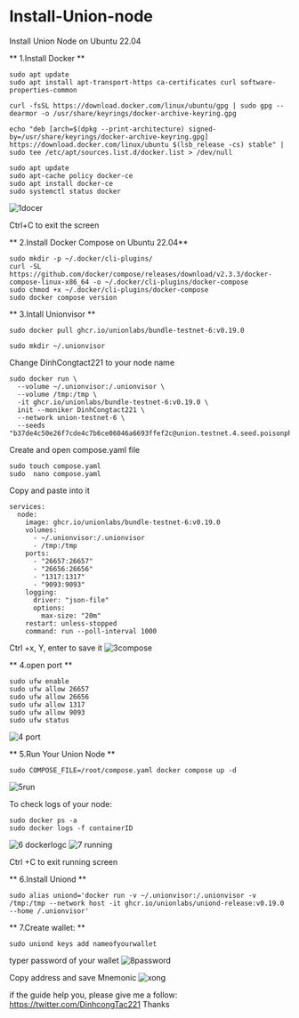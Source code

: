 # Install-Union-node
Install Union Node on Ubuntu 22.04

** 1.Install Docker
**
```
sudo apt update 
sudo apt install apt-transport-https ca-certificates curl software-properties-common
```
```
curl -fsSL https://download.docker.com/linux/ubuntu/gpg | sudo gpg --dearmor -o /usr/share/keyrings/docker-archive-keyring.gpg
```
```
echo "deb [arch=$(dpkg --print-architecture) signed-by=/usr/share/keyrings/docker-archive-keyring.gpg] https://download.docker.com/linux/ubuntu $(lsb_release -cs) stable" | sudo tee /etc/apt/sources.list.d/docker.list > /dev/null
```
```
sudo apt update
sudo apt-cache policy docker-ce
sudo apt install docker-ce
sudo systemctl status docker
```
![1docer](https://github.com/DinhCongTac221/Install-Union-node/assets/27664184/4677ffc9-59f8-40ca-a1b9-f4c3d513d8a5)

Ctrl+C to exit the screen

** 2.Install Docker Compose on Ubuntu 22.04**

```
sudo mkdir -p ~/.docker/cli-plugins/
curl -SL https://github.com/docker/compose/releases/download/v2.3.3/docker-compose-linux-x86_64 -o ~/.docker/cli-plugins/docker-compose
sudo chmod +x ~/.docker/cli-plugins/docker-compose
sudo docker compose version
```

** 3.Intall Unionvisor
**
```
sudo docker pull ghcr.io/unionlabs/bundle-testnet-6:v0.19.0
```
```
sudo mkdir ~/.unionvisor
```
Change DinhCongtact221 to your node name
```
sudo docker run \
  --volume ~/.unionvisor:/.unionvisor \
  --volume /tmp:/tmp \
  -it ghcr.io/unionlabs/bundle-testnet-6:v0.19.0 \
  init --moniker DinhCongtact221 \
  --network union-testnet-6 \
  --seeds "b37de4c50e26f7cde4c7b6ce06046a6693ffef2c@union.testnet.4.seed.poisonphang.com:26656"
  ```
  
  Create and open compose.yaml file
  ```
sudo touch compose.yaml
sudo  nano compose.yaml
```
Copy and paste into it
```
services:
  node:
    image: ghcr.io/unionlabs/bundle-testnet-6:v0.19.0
    volumes:
      - ~/.unionvisor:/.unionvisor
      - /tmp:/tmp
    ports:
      - "26657:26657"
      - "26656:26656"
      - "1317:1317"
      - "9093:9093"
    logging:
      driver: "json-file"
      options:
        max-size: "20m"
    restart: unless-stopped
    command: run --poll-interval 1000

```
Ctrl +x, Y, enter to save it
![3compose](https://github.com/DinhCongTac221/Install-Union-node/assets/27664184/63de2ff8-76e9-4d36-a54e-f97ed7dfd9af)



** 4.open port
**
```
sudo ufw enable
sudo ufw allow 26657
sudo ufw allow 26656
sudo ufw allow 1317
sudo ufw allow 9093
sudo ufw status
```

![4 port](https://github.com/DinhCongTac221/Install-Union-node/assets/27664184/d2efd1f5-cd84-45ff-86ba-b9e204ee2a52)

** 5.Run Your Union Node
**

```
sudo COMPOSE_FILE=/root/compose.yaml docker compose up -d
```
![5run](https://github.com/DinhCongTac221/Install-Union-node/assets/27664184/1da0ba62-8581-45ab-a821-103b0482f54f)


To check logs of your node:
```
sudo docker ps -a
sudo docker logs -f containerID
```

![6 dockerlogc](https://github.com/DinhCongTac221/Install-Union-node/assets/27664184/59b9544a-25d4-4b49-b790-7874ba36fdbd)
![7 running](https://github.com/DinhCongTac221/Install-Union-node/assets/27664184/cc62a995-042b-4f90-9c3d-d23d776e0669)


Ctrl +C to exit running screen

** 6.Install Uniond
**
```
sudo alias uniond='docker run -v ~/.unionvisor:/.unionvisor -v /tmp:/tmp --network host -it ghcr.io/unionlabs/uniond-release:v0.19.0 --home /.unionvisor'
```
** 7.Create wallet: 
**
```
sudo uniond keys add nameofyourwallet
```
typer password of your wallet
![8password](https://github.com/DinhCongTac221/Install-Union-node/assets/27664184/a9e1bd06-4d4a-4ba7-b802-31a66aae4043)

Copy address and save Mnemonic
![xong](https://github.com/DinhCongTac221/Install-Union-node/assets/27664184/0525a7c7-0133-40aa-8471-95f719db313d)

if the guide help you, please give me a follow: https://twitter.com/DinhcongTac221
Thanks
